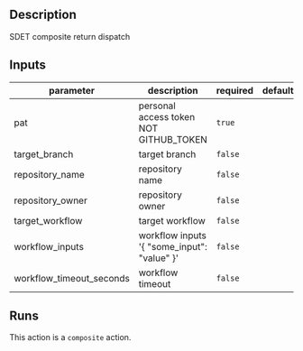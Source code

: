 <!-- action-docs-description -->
## Description

SDET composite return dispatch
<!-- action-docs-description -->

<!-- action-docs-inputs -->
## Inputs

| parameter | description | required | default |
| --- | --- | --- | --- |
| pat | personal access token NOT GITHUB_TOKEN | `true` |  |
| target_branch | target branch | `false` |  |
| repository_name | repository name | `false` |  |
| repository_owner | repository owner | `false` |  |
| target_workflow | target workflow | `false` |  |
| workflow_inputs | workflow inputs '{ "some_input": "value" }' | `false` |  |
| workflow_timeout_seconds | workflow timeout | `false` |  |
<!-- action-docs-inputs -->

<!-- action-docs-runs -->
## Runs

This action is a `composite` action.
<!-- action-docs-runs -->
